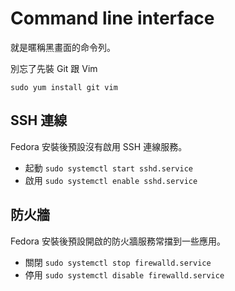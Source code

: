 Command line interface
======================
就是暱稱黑畫面的命令列。

別忘了先裝 Git 跟 Vim

`sudo yum install git vim`

SSH 連線
-----------------
Fedora 安裝後預設沒有啟用 SSH 連線服務。

* 起動 `sudo systemctl start sshd.service`
* 啟用 `sudo systemctl enable sshd.service`

防火牆
-----------------
Fedora 安裝後預設開啟的防火牆服務常擋到一些應用。

* 關閉 `sudo systemctl stop firewalld.service`
* 停用 `sudo systemctl disable firewalld.service`